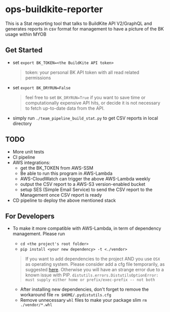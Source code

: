 # ops-buildkite-reporter

This is a Stat reporting tool that talks to BuildKite API V2/GraphQL and generates
reports in csv format for management to have a picture of the BK usage within
MYOB


## Get Started

- set `export BK_TOKEN=<the BuildKite API token>`

   > token: your personal BK API token with all read related permissions

- set `export BK_DRYRUN=False`

   > feel free to set `BK_DRYRUN=True` if you want to save time or computationally
expensive API hits, or decide it is not necessary to fetch up-to-date data from
the API.

- simply run `./team_pipeline_build_stat.py` to get CSV reports in local
directory

## TODO

- More unit tests
- CI pipeline
- AWS integrations:
  * get the BK_TOKEN from AWS-SSM
  * Be able to run this program in AWS-Lambda
  * AWS-CloudWatch can trigger the above AWS-Lambda weekly
  * output the CSV report to a AWS-S3 version-enabled bucket
  * setup SES (Simple Email Service) to send the CSV report to the Management
  once CSV report is ready
- CD pipeline to deploy the above mentioned stack

## For Developers

- To make it more compatible with AWS-Lambda, in term of dependency management.
Please run
  - `cd <the project's root folder>`
  - `pip install <your new dependency> -t <./vendor>`

  > If you want to add dependencies to the project AND you use `OSX` as
operating system. Please consider add a cfg file temporarily, as suggested
[here](https://stackoverflow.com/questions/24257803/distutilsoptionerror-must-supply-either-home-or-prefix-exec-prefix-not-both).
Otherwise you will have an strange error due to a known issue with PIP.
`distutils.errors.DistutilsOptionError: must supply either home or prefix/exec-prefix -- not both`

  - After installing new dependencies, don't forget to remove the workaround file
  `rm $HOME/.pydistutils.cfg`
  - Remove unnecessary `whl` files to make your package slim
  `rm ./vendor/*.whl`
